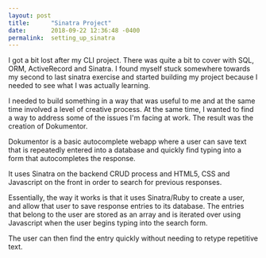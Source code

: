 ```yaml
---
layout: post
title:      "Sinatra Project"
date:       2018-09-22 12:36:48 -0400
permalink:  setting_up_sinatra
---
```



I got a bit lost after my CLI project. There was quite a bit to cover with SQL, ORM, ActiveRecord and Sinatra. I found myself stuck somewhere towards my second to last sinatra exercise and started building my project because I needed to see what I was actually learning.

I needed to build something in a way that was useful to me and at the same time involved a level of creative process. At the same time, I wanted to find a way to address some of the issues I'm facing at work. The result was the creation of Dokumentor. 

Dokumentor is a basic autocomplete webapp where a user can save text that is repeatedly entered into a database and quickly find typing into a form that autocompletes the response. 

It uses Sinatra on the backend CRUD process and HTML5, CSS and Javascript on the front in order to search for previous responses. 

Essentially, the way it works is that it uses Sinatra/Ruby to create a user, and allow that user to save response entries to its database. The entries that belong to the user are stored as an array and is iterated over using Javascript when the user begins typing into the search form. 

The user can then find the entry quickly without needing to retype repetitive text.


